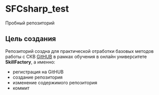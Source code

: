 # SFCsharp_test
Пробный репозиторий

## Цель создания

Репозиторий создна для практической отработки базовых методов работы с СКВ [GitHUB](github.com) в рамках обучения в онлайн университете **SkillFactory**, а именно:

* регистрация на GitHUB
* создание репозитория
* изменение содержимого репозитория
* коммит
